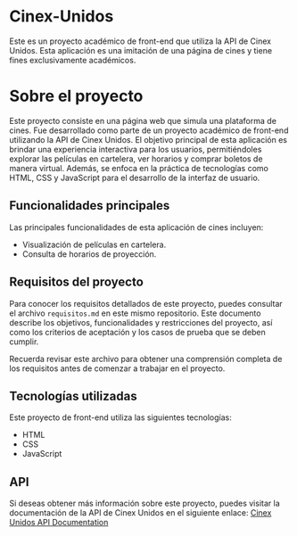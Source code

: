 # Cinex-Unidos

Este es un proyecto académico de front-end que utiliza la API de Cinex Unidos. Esta aplicación es una imitación de una página de cines y tiene fines exclusivamente académicos.

# Sobre el proyecto
Este proyecto consiste en una página web que simula una plataforma de cines. Fue desarrollado como parte de un proyecto académico de front-end utilizando la API de Cinex Unidos. El objetivo principal de esta aplicación es brindar una experiencia interactiva para los usuarios, permitiéndoles explorar las películas en cartelera, ver horarios y comprar boletos de manera virtual. Además, se enfoca en la práctica de tecnologías como HTML, CSS y JavaScript para el desarrollo de la interfaz de usuario. 


## Funcionalidades principales
Las principales funcionalidades de esta aplicación de cines incluyen:

- Visualización de películas en cartelera.
- Consulta de horarios de proyección.


## Requisitos del proyecto
Para conocer los requisitos detallados de este proyecto, puedes consultar el archivo `requisitos.md` en este mismo repositorio. Este documento describe los objetivos, funcionalidades y restricciones del proyecto, así como los criterios de aceptación y los casos de prueba que se deben cumplir.

Recuerda revisar este archivo para obtener una comprensión completa de los requisitos antes de comenzar a trabajar en el proyecto.



## Tecnologías utilizadas
Este proyecto de front-end utiliza las siguientes tecnologías:

- HTML
- CSS
- JavaScript

## API
Si deseas obtener más información sobre este proyecto, puedes visitar la documentación de la API de Cinex Unidos en el siguiente enlace: [Cinex Unidos API Documentation](https://cinexunidos-production.up.railway.app/docs)
